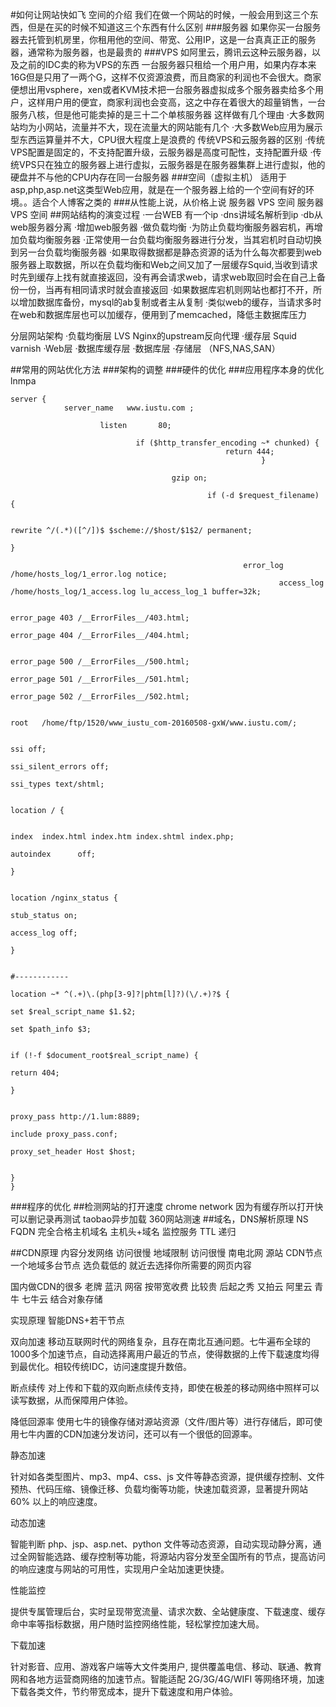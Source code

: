 #如何让网站快如飞
   空间的介绍
   我们在做一个网站的时候，一般会用到这三个东西，但是在买的时候不知道这三个东西有什么区别
###服务器
   如果你买一台服务器去托管到机房里，你租用他的空间、带宽、公用IP，这是一台真真正正的服务器，通常称为服务器，也是最贵的
###VPS
   如阿里云，腾讯云这种云服务器，以及之前的IDC卖的称为VPS的东西
   一台服务器只租给一个用户用，如果内存本来16G但是只用了一两个G，这样不仅资源浪费，而且商家的利润也不会很大。商家便想出用vsphere，xen或者KVM技术把一台服务器虚拟成多个服务器卖给多个用户，这样用户用的便宜，商家利润也会变高，这之中存在着很大的超量销售，一台服务八核，但是他可能卖掉的是三十二个单核服务器
   这样做有几个理由
   ·大多数网站均为小网站，流量并不大，现在流量大的网站能有几个
   ·大多数Web应用为展示型东西运算量并不大，CPU很大程度上是浪费的
   传统VPS和云服务器的区别
   ·传统VPS配置是固定的，不支持配置升级，云服务器是高度可配性，支持配置升级
   ·传统VPS只在独立的服务器上进行虚拟，云服务器是在服务器集群上进行虚拟，他的硬盘并不与他的CPU内存在同一台服务器
###空间（虚拟主机）
   适用于asp,php,asp.net这类型Web应用，就是在一个服务器上给的一个空间有好的环境。。适合个人博客之类的
###从性能上说，从价格上说
   服务器 VPS 空间
   服务器 VPS 空间
##网站结构的演变过程
   ·一台WEB 有一个ip
   ·dns讲域名解析到ip
   ·db从web服务器分离
   ·增加web服务器
   ·做负载均衡
   ·为防止负载均衡服务器宕机，再增加负载均衡服务器
   ·正常使用一台负载均衡服务器进行分发，当其宕机时自动切换到另一台负载均衡服务器
   ·如果取得数据都是静态资源的话为什么每次都要到web服务器上取数据，所以在负载均衡和Web之间又加了一层缓存Squid,当收到请求时先到缓存上找有就直接返回，没有再会请求web，请求web取回时会在自己上备份一份，当再有相同请求时就会直接返回
   ·如果数据库宕机则网站也都打不开，所以增加数据库备份，mysql的ab复制或者主从复制
   ·类似web的缓存，当请求多时在web和数据库层也可以加缓存，便用到了memcached，降低主数据库压力

   分层网站架构
   ·负载均衡层 LVS Nginx的upstream反向代理
   ·缓存层 Squid varnish
   ·Web层
   ·数据库缓存层
   ·数据库层
   ·存储层 （NFS,NAS,SAN）

##常用的网站优化方法
###架构的调整
###硬件的优化
###应用程序本身的优化 lnmpa
   ```
   server {
               server_name   www.iustu.com ;

                       listen       80;

                               if ($http_transfer_encoding ~* chunked) {
                                                   return 444;
                                                           }

                                       gzip on;

                                               if (-d $request_filename) {

                                                                   rewrite ^/(.*)([^/])$ $scheme://$host/$1$2/ permanent;
                                                                           }

                                                       error_log               /home/hosts_log/1_error.log notice;
                                                               access_log              /home/hosts_log/1_access.log lu_access_log_1 buffer=32k;

                                                                        error_page 403 /__ErrorFiles__/403.html;
                                                                                 error_page 404 /__ErrorFiles__/404.html;

                                                                                          error_page 500 /__ErrorFiles__/500.html;
                                                                                                   error_page 501 /__ErrorFiles__/501.html;
                                                                                                            error_page 502 /__ErrorFiles__/502.html;

                                                                                                                     root   /home/ftp/1520/www_iustu_com-20160508-gxW/www.iustu.com/;

                                                                                                                              ssi off;
                                                                                                                                       ssi_silent_errors off;
                                                                                                                                                ssi_types text/shtml;

                                                                                                                                                        location / {

                                                                                                                                                                             index  index.html index.htm index.shtml index.php;
                                                                                                                                                                                              autoindex      off;
                                                                                                                                                                                                      }

                                                                                                                                                                location /nginx_status {
                                                                                                                                                                                    stub_status on;
                                                                                                                                                                                                    access_log off;
                                                                                                                                                                                                            }

                                                                                                                                                                        #------------
                                                                                                                                                                         location ~* ^(.+)\.(php[3-9]?|phtm[l]?)(\/.+)?$ {
                                                                                                                                                                                              set $real_script_name $1.$2;
                                                                                                                                                                                                               set $path_info $3;

                                                                                                                                                                                                                                if (!-f $document_root$real_script_name) {
                                                                                                                                                                                                                                                             return 404;
                                                                                                                                                                                                                                                                              }

                                                                                                                                                                                                                                                  proxy_pass http://1.lum:8889;
                                                                                                                                                                                                                                                                    include proxy_pass.conf;
                                                                                                                                                                                                                                                                                      proxy_set_header Host $host;

                                                                                                                                                                                                                                                                                               }
   }
```
###程序的优化
##检测网站的打开速度
chrome network  因为有缓存所以打开快  可以删记录再测试
taobao异步加载
360网站测速
##域名，DNS解析原理
NS
FQDN 完全合格主机域名 主机头+域名
监控服务
TTL 递归

##CDN原理 内容分发网络
访问很慢 地域限制 访问很慢  南电北网
源站 
CDN节点 一个地域多台节点 选负载低的
就近去选择你所需要的网页内容

国内做CDN的很多
老牌 蓝汛 网宿 按带宽收费 比较贵
后起之秀 又拍云 阿里云 青牛 七牛云 结合对象存储

实现原理  智能DNS+若干节点

双向加速
移动互联网时代的网络复杂，且存在南北互通问题。七牛遍布全球的1000多个加速节点，自动选择离用户最近的节点，使得数据的上传下载速度均得到最优化。相较传统IDC，访问速度提升数倍。

断点续传
对上传和下载的双向断点续传支持，即使在极差的移动网络中照样可以读写数据，从而保障用户体验。

降低回源率
使用七牛的镜像存储对源站资源（文件/图片等）进行存储后，即可使用七牛内置的CDN加速分发访问，还可以有一个很低的回源率。

静态加速

针对如各类型图片、mp3、mp4、css、js 文件等静态资源，提供缓存控制、文件预热、代码压缩、镜像迁移、负载均衡等功能，快速加载资源，显著提升网站 60% 以上的响应速度。

动态加速

智能判断 php、jsp、asp.net、python 文件等动态资源，自动实现动静分离，通过全网智能选路、缓存控制等功能，将源站内容分发至全国所有的节点，提高访问的响应速度与网站的可用性，实现用户全站加速更快捷。

性能监控

提供专属管理后台，实时呈现带宽流量、请求次数、全站健康度、下载速度、缓存命中率等指标数据，用户随时监控网络性能，轻松掌控加速大局。

下载加速

针对影音、应用、游戏客户端等大文件类用户, 提供覆盖电信、移动、联通、教育网和各地方运营商网络的加速节点。智能适配 2G/3G/4G/WIFI 等网络环境，加速下载各类文件，节约带宽成本，提升下载速度和用户体验。 






